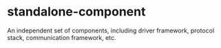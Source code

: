 # standalone-component
An independent set of components, including driver framework, protocol stack, communication framework, etc.
